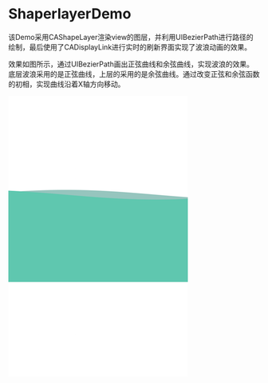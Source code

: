 # ShaperlayerDemo
该Demo采用CAShapeLayer渲染view的图层，并利用UIBezierPath进行路径的绘制，最后使用了CADisplayLink进行实时的刷新界面实现了波浪动画的效果。

效果如图所示，通过UIBezierPath画出正弦曲线和余弦曲线，实现波浪的效果。底层波浪采用的是正弦曲线，上层的采用的是余弦曲线。通过改变正弦和余弦函数的初相，实现曲线沿着X轴方向移动。

![image](https://github.com/youngtian/ShaperlayerDemo/blob/master/ShaperlayerDemo/demo.png)

